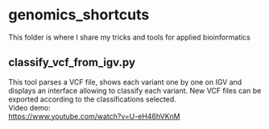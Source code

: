 # genomics_shortcuts

This folder is where I share my tricks and tools for applied bioinformatics


## classify_vcf_from_igv.py
This tool parses a VCF file, shows each variant one by one on IGV and displays an interface allowing to classify each variant. New VCF files can be exported according to the classifications selected. 
<br>
Video demo:
<br>
https://www.youtube.com/watch?v=U-eH46hVKnM

